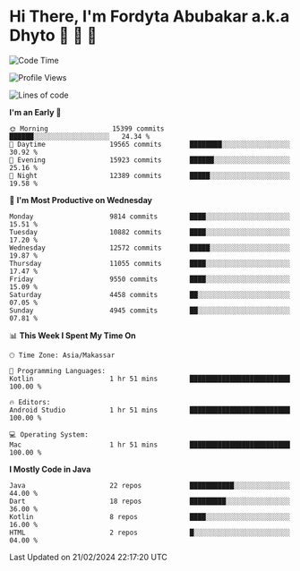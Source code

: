 # Hi There, I'm Fordyta Abubakar a.k.a Dhyto 👋 👋 👋 

<!--
**DhytoDev/dhytodev** is a ✨ _special_ ✨ repository because its `README.md` (this file) appears on your GitHub profile.

Here are some ideas to get you started:

- 🔭 I’m currently working on ...
- 🌱 I’m currently learning ...
- 👯 I’m looking to collaborate on ...
- 🤔 I’m looking for help with ...
- 💬 Ask me about ...
- 📫 How to reach me: ...
- 😄 Pronouns: ...
- ⚡ Fun fact: ...
-->

<!--START_SECTION:waka-->
![Code Time](http://img.shields.io/badge/Code%20Time-2%2C283%20hrs%207%20mins-blue)

![Profile Views](http://img.shields.io/badge/Profile%20Views-0-blue)

![Lines of code](https://img.shields.io/badge/From%20Hello%20World%20I%27ve%20Written-7.9%20million%20lines%20of%20code-blue)

**I'm an Early 🐤** 

```text
🌞 Morning                15399 commits       ██████░░░░░░░░░░░░░░░░░░░   24.34 % 
🌆 Daytime                19565 commits       ████████░░░░░░░░░░░░░░░░░   30.92 % 
🌃 Evening                15923 commits       ██████░░░░░░░░░░░░░░░░░░░   25.16 % 
🌙 Night                  12389 commits       █████░░░░░░░░░░░░░░░░░░░░   19.58 % 
```
📅 **I'm Most Productive on Wednesday** 

```text
Monday                   9814 commits        ████░░░░░░░░░░░░░░░░░░░░░   15.51 % 
Tuesday                  10882 commits       ████░░░░░░░░░░░░░░░░░░░░░   17.20 % 
Wednesday                12572 commits       █████░░░░░░░░░░░░░░░░░░░░   19.87 % 
Thursday                 11055 commits       ████░░░░░░░░░░░░░░░░░░░░░   17.47 % 
Friday                   9550 commits        ████░░░░░░░░░░░░░░░░░░░░░   15.09 % 
Saturday                 4458 commits        ██░░░░░░░░░░░░░░░░░░░░░░░   07.05 % 
Sunday                   4945 commits        ██░░░░░░░░░░░░░░░░░░░░░░░   07.81 % 
```


📊 **This Week I Spent My Time On** 

```text
🕑︎ Time Zone: Asia/Makassar

💬 Programming Languages: 
Kotlin                   1 hr 51 mins        █████████████████████████   100.00 % 

🔥 Editors: 
Android Studio           1 hr 51 mins        █████████████████████████   100.00 % 

💻 Operating System: 
Mac                      1 hr 51 mins        █████████████████████████   100.00 % 
```

**I Mostly Code in Java** 

```text
Java                     22 repos            ███████████░░░░░░░░░░░░░░   44.00 % 
Dart                     18 repos            █████████░░░░░░░░░░░░░░░░   36.00 % 
Kotlin                   8 repos             ████░░░░░░░░░░░░░░░░░░░░░   16.00 % 
HTML                     2 repos             █░░░░░░░░░░░░░░░░░░░░░░░░   04.00 % 
```




 Last Updated on 21/02/2024 22:17:20 UTC
<!--END_SECTION:waka-->
